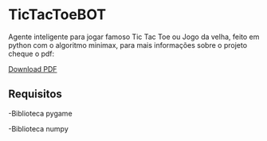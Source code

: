 # TicTacToeBOT

Agente inteligente para jogar famoso Tic Tac Toe ou Jogo da velha, feito em python com o algoritmo minimax, para mais informações sobre o projeto cheque o pdf:

[Download PDF](https://github.com/schmoellerIuri/tictactoeBOT/blob/master/ReadMe.pdf)

## Requisitos

-Biblioteca pygame

-Biblioteca numpy
